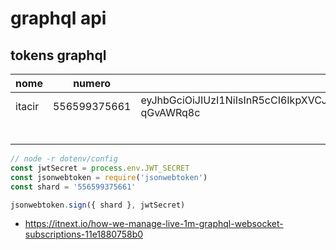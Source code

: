 # graphql api

## tokens graphql
| nome | numero | jwt |
| ---- | ---- | ---- |
| itacir | 556599375661 | eyJhbGciOiJIUzI1NiIsInR5cCI6IkpXVCJ9.eyJzaGFyZCI6IjU1NjU5OTM3NTY2MSIsImlhdCI6MTYxNDI2NTgyMH0.q__Zov_tTDUXNhcSPSii3UL_hwaAEVf1C-qGvAWRq8c |
|  |  |
|  |  |
|  |  |
|  |  |
|  |  |
|  |  |

```javascript
// node -r dotenv/config
const jwtSecret = process.env.JWT_SECRET
const jsonwebtoken = require('jsonwebtoken')
const shard = '556599375661'

jsonwebtoken.sign({ shard }, jwtSecret)
```

- https://itnext.io/how-we-manage-live-1m-graphql-websocket-subscriptions-11e1880758b0
